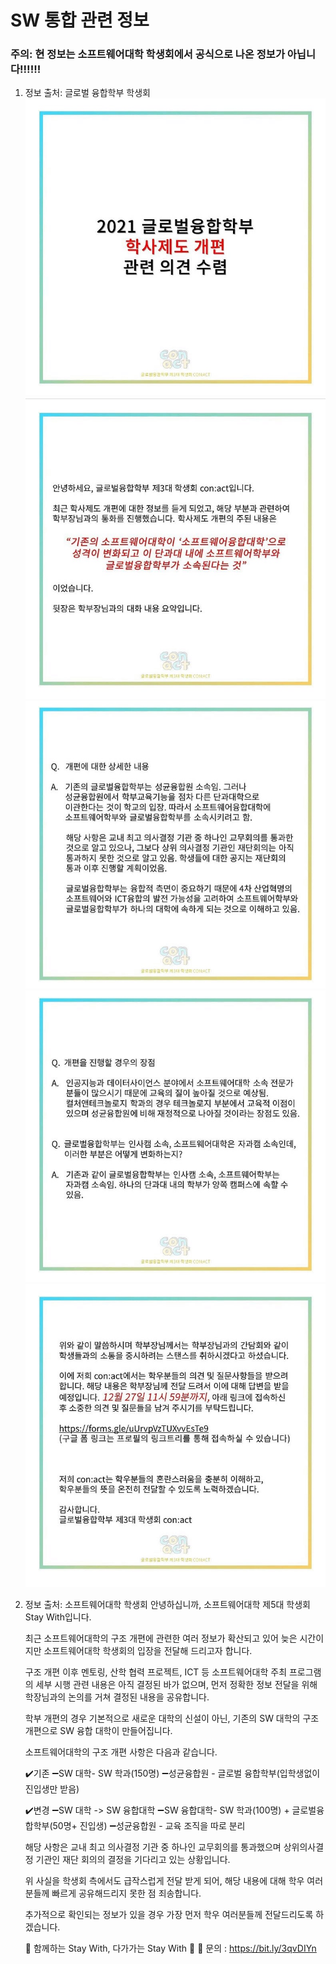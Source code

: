 # SW 통합 관련 정보

### 주의: 현 정보는 소프트웨어대학 학생회에서 공식으로 나온 정보가 아닙니다!!!!!!

1. 정보 출처: 글로벌 융합학부 학생회
   ![image1](Images/Course_integration1.jpg)
   ![image2](Images/Course_integration2.jpg)
   ![image3](Images/Course_integration3.jpg)
   ![image4](Images/Course_integration4.jpg)
   ![image5](Images/Course_integration5.jpg)

2. 정보 출처: 소프트웨어대학 학생회
   안녕하십니까, 소프트웨어대학 
   제5대 학생회 Stay With입니다.

   최근 소프트웨어대학의 구조 개편에 관련한 여러 정보가 확산되고 있어 늦은 시간이지만 소프트웨어대학 학생회의 입장을 전달해 드리고자 합니다.

   구조 개편 이후 멘토링, 산학 협력 프로젝트, ICT 등 소프트웨어대학 주최 프로그램의 세부 시행 관련 내용은 아직 결정된 바가 없으며, 먼저 정확한 정보 전달을 위해 학장님과의 논의를 거쳐 결정된 내용을 공유합니다.

   학부 개편의 경우 기본적으로 새로운 대학의 신설이 아닌, 기존의 SW 대학의 구조 개편으로 SW 융합 대학이 만들어집니다.

   소프트웨어대학의 구조 개편 사항은 다음과 같습니다.

   ✔️기존
   ➖SW 대학- SW 학과(150명) 
   ➖성균융합원 - 글로벌 융합학부(입학생없이 진입생만 받음)

   ✔️변경
   ➖SW 대학 -> SW 융합대학
   ➖SW 융합대학- SW 학과(100명) + 글로벌융합학부(50명+ 진입생)
   ➖성균융합원 - 교육 조직을 따로 분리

   해당 사항은 교내 최고 의사결정 기관 중 하나인 교무회의를 통과했으며 상위의사결정 기관인 재단 회의의 결정을 기다리고 있는 상황입니다.

   위 사실을 학생회 측에서도 급작스럽게 전달 받게 되어, 해당 내용에 대해 학우 여러분들께 빠르게 공유해드리지 못한 점 죄송합니다. 

   추가적으로 확인되는 정보가 있을 경우 가장 먼저 학우 여러분들께 전달드리도록 하겠습니다.

   🌙 함께하는 Stay With, 다가가는 Stay With 🌙
   🌙 문의 : https://bit.ly/3qvDIYn